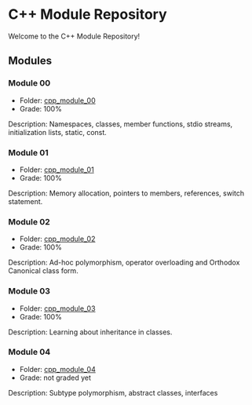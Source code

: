 # C++ Module Repository

Welcome to the C++ Module Repository!

## Modules

### Module 00

- Folder: [cpp_module_00](cpp_module_00/)
- Grade: 100%

Description: Namespaces, classes, member functions, stdio streams, initialization lists, static, const.

### Module 01

- Folder: [cpp_module_01](cpp_module_01/)
- Grade: 100%

Description: Memory allocation, pointers to members, references, switch statement.

### Module 02

- Folder: [cpp_module_02](cpp_module_02/)
- Grade: 100%

Description: Ad-hoc polymorphism, operator overloading and Orthodox Canonical class form.

### Module 03

- Folder: [cpp_module_03](cpp_module_03/)
- Grade: 100%

Description: Learning about inheritance in classes.

### Module 04

- Folder: [cpp_module_04](cpp_module_04/)
- Grade: not graded yet

Description: Subtype polymorphism, abstract classes, interfaces
